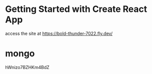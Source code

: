 # Getting Started with Create React App

access the site at
https://bold-thunder-7022.fly.dev/

# mongo
hWnizo7BZHKm4BdZ